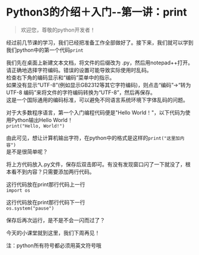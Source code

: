 # Python3的介绍＋入门--第一讲：print

> 欢迎您，尊敬的python开发者！

经过前几节课的学习，我们已经把准备工作全部做好了。接下来，我们就可以学到我们python中的第一个代码```print```

我们先在桌面上新建文本文档，将文件的后缀改为 .py，然后用notepad++打开。   
请正确地选择字符编码。错误的设置可能导致实际使用时乱码。   
检查右下角的编码显示和“编码”菜单中的指示。   
如果没有显示“UTF-8”(例如显示GB2312等其它字符编码)，则点击“编码”->“转为 UTF-8 编码”来将文件的字符编码转换为“UTF-8”，然后再保存。   
这是一个国际通用的编码标准，可以避免不同语言系统环境下字体乱码的问题。

对于大多数程序语言，第一个入门编程代码便是"Hello World！"，以下代码为使用Python输出Hello World！   
```print("Hello, World!")```

由此可见，想让计算机输出字符，在python中的格式是这样的```print("这里加内容")```   
是不是很简单呢？   

将上方代码放入.py文件，保存后双击即可。有没有发现窗口闪了一下就没了，根本看不到内容？只需要添加两行代码。

这行代码放在print那行代码上一行   
```import os```

这行代码放在print那行代码下一行   
```os.system("pause")```

保存后再次运行，是不是不会一闪而过了？

今天的小课堂就到这里，我们下周再见！

注：python所有符号都必须用英文符号哦